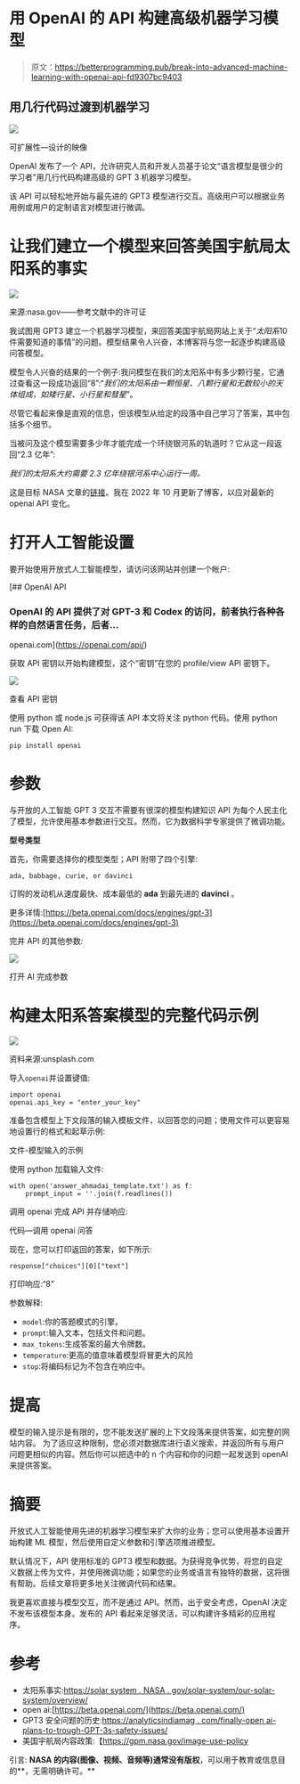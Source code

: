 # 用 OpenAI 的 API 构建高级机器学习模型

> 原文：<https://betterprogramming.pub/break-into-advanced-machine-learning-with-openai-api-fd9307bc9403>

## 用几行代码过渡到机器学习

![](img/b5d4e379054b9188b2b023d6ab4254c6.png)

可扩展性—设计的映像

OpenAI 发布了一个 API，允许研究人员和开发人员基于论文“语言模型是很少的学习者”用几行代码构建高级的 GPT 3 机器学习模型。

该 API 可以轻松地开始与最先进的 GPT3 模型进行交互。高级用户可以根据业务用例或用户的定制语言对模型进行微调。

# 让我们建立一个模型来回答美国宇航局太阳系的事实

![](img/b854e1e8837b6bb2ce1a69e9df70c029.png)

来源:nasa.gov——参考文献中的许可证

我试图用 GPT3 建立一个机器学习模型，来回答美国宇航局网站上关于“*太阳系*10 件需要知道的事情”的问题。模型结果令人兴奋，本博客将与您一起逐步构建高级问答模型。

模型令人兴奋的结果的一个例子:我问模型在我们的太阳系中有多少颗行星，它通过查看这一段成功返回“8”:“*我们的太阳系由一颗恒星、八颗行星和无数较小的天体组成，如矮行星、小行星和彗星*”。

尽管它看起来像是直观的信息，但该模型从给定的段落中自己学习了答案，其中包括多个细节。

当被问及这个模型需要多少年才能完成一个环绕银河系的轨道时？它从这一段返回“2.3 亿年”:

*我们的太阳系大约需要 2.3 亿年绕银河系中心运行一周。*

这是目标 NASA 文章的[链接](https://solarsystem.nasa.gov/solar-system/our-solar-system/overview/)。我在 2022 年 10 月更新了博客，以应对最新的 openai API 变化。

# 打开人工智能设置

要开始使用开放式人工智能模型，请访问该网站并创建一个帐户:

[](https://openai.com/api/) [## OpenAI API

### OpenAI 的 API 提供了对 GPT-3 和 Codex 的访问，前者执行各种各样的自然语言任务，后者…

openai.com](https://openai.com/api/) 

获取 API 密钥以开始构建模型，这个“密钥”在您的 profile/view API 密钥下。

![](img/cd61a49d024e91f398fa2976491b5900.png)

查看 API 密钥

使用 python 或 node.js 可获得该 API 本文将关注 python 代码。使用 python run 下载 Open AI:

```
pip install openai
```

# 参数

与开放的人工智能 GPT 3 交互不需要有很深的模型构建知识 API 为每个人民主化了模型，允许使用基本参数进行交互。然而，它为数据科学专家提供了微调功能。

**型号类型**

首先，你需要选择你的模型类型；API 附带了四个引擎:

```
ada, babbage, curie, or davinci
```

订购的发动机从速度最快、成本最低的 **ada** 到最先进的 **davinci** 。

更多详情:[https://beta.openai.com/docs/engines/gpt-3](https://beta.openai.com/docs/engines/gpt-3)

完井 API 的其他参数:

![](img/5368c6f9bcf58aa4c002097467c4cc6d.png)

打开 AI 完成参数

# 构建太阳系答案模型的完整代码示例

![](img/116f5ce5963b3d470f4d2e212e46c66c.png)

资料来源:unsplash.com

导入`openai`并设置键值:

```
import openai
openai.api_key = "enter_your_key"
```

准备包含模型上下文段落的输入模板文件，以回答您的问题；使用文件可以更容易地设置行的格式和起草示例:

文件-模型输入的示例

使用 python 加载输入文件:

```
with open('answer_ahmadai_template.txt') as f:
    prompt_input = ''.join(f.readlines())
```

调用 openai 完成 API 并存储响应:

代码—调用 openai 问答

现在，您可以打印返回的答案，如下所示:

```
response["choices"][0]["text"]
```

打印响应:“8”

参数解释:

*   `model`:你的答题模式的引擎。
*   `prompt`:输入文本，包括文件和问题。
*   `max_tokens`:生成答案的最大令牌数。
*   `temperature`:更高的值意味着模型将冒更大的风险
*   `stop`:将编码标记为不包含在响应中。

# 提高

模型的输入提示是有限的，您不能发送扩展的上下文段落来提供答案，如完整的网站内容。
为了适应这种限制，您必须对数据库进行语义搜索，并返回所有与用户问题更相似的内容。然后你可以把选中的 n 个内容和你的问题一起发送到 openAI 来提供答案。

# 摘要

开放式人工智能使用先进的机器学习模型来扩大你的业务；您可以使用基本设置开始构建 ML 模型，然后使用自定义参数和引擎选项推进模型。

默认情况下，API 使用标准的 GPT3 模型和数据。为获得竞争优势，将您的自定义数据上传为文件，并使用微调功能；如果您的业务或语言有独特的数据，这将很有帮助。后续文章将更多地关注微调代码和结果。

我更喜欢直接与模型交互，而不是通过 API。然而，出于安全考虑，OpenAI 决定不发布该模型本身。发布的 API 看起来足够灵活，可以构建许多精彩的应用程序。

# 参考

*   太阳系事实:[https://solar system . NASA . gov/solar-system/our-solar-system/overview/](https://solarsystem.nasa.gov/solar-system/our-solar-system/overview/)
*   open ai:[https://beta.openai.com/](https://beta.openai.com/)
*   GPT3 安全问题的历史:[https://analyticsindiamag . com/finally-open ai-plans-to-trough-GPT-3s-safety-issues/](https://analyticsindiamag.com/finally-openai-plans-to-tackle-gpt-3s-safety-issues/)
*   美国宇航局内容政策:【https://gpm.nasa.gov/image-use-policy 

引言: **NASA 的内容(图像、视频、音频等)通常没有版权**，可以用于教育或信息目的**，无需明确许可。**